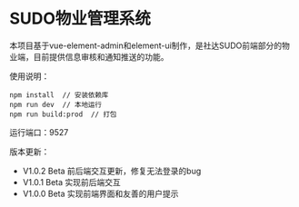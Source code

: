 # SUDO物业管理系统

本项目基于vue-element-admin和element-ui制作，是社达SUDO前端部分的物业端，目前提供信息审核和通知推送的功能。

使用说明：
```shell
npm install  // 安装依赖库
npm run dev  // 本地运行
npm run build:prod  // 打包
```

运行端口：9527

版本更新：

- V1.0.2 Beta 前后端交互更新，修复无法登录的bug
- V1.0.1 Beta 实现前后端交互
- V1.0.0 Beta 实现前端界面和友善的用户提示